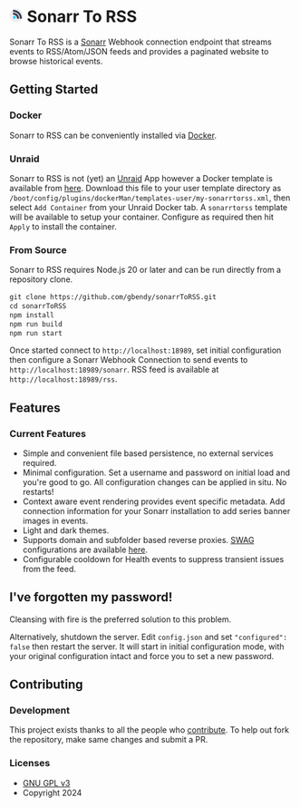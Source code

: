 # <img width="24px" src="./img/sonarrToRSS.png" alt="Sonarr To RSS"></img> Sonarr To RSS

Sonarr To RSS is a [Sonarr](https://sonarr.tv/ "Sonarr") Webhook connection endpoint that streams
events to RSS/Atom/JSON feeds and provides a paginated website to browse historical events.

## Getting Started

### Docker

Sonarr to RSS can be conveniently installed via [Docker](https://hub.docker.com/r/gbendy/sonarrtorss
"Docker").

### Unraid

Sonarr to RSS is not (yet) an [Unraid](https://unraid.net "Unraid") App however a Docker template is
available from
[here](https://raw.githubusercontent.com/gbendy/sonarrToRSS/main/templates/unraid/sonarrtorss.xml
"Unraid docker template"). Download this file to your user template directory as
`/boot/config/plugins/dockerMan/templates-user/my-sonarrtorss.xml`, then select `Add Container` from
your Unraid Docker tab. A `sonarrtorss` template will be available to setup your container.
Configure as required then hit `Apply` to install the container.

### From Source

Sonarr to RSS requires Node.js 20 or later and can be run directly from a repository clone.

```
git clone https://github.com/gbendy/sonarrToRSS.git
cd sonarrToRSS
npm install
npm run build
npm run start
```

Once started connect to `http://localhost:18989`, set initial configuration then configure a Sonarr
Webhook Connection to send events to `http://localhost:18989/sonarr`. RSS feed is available at
`http://localhost:18989/rss`.

## Features

### Current Features

- Simple and convenient file based persistence, no external services required.
- Minimal configuration. Set a username and password on initial load and you're good to go. All
  configuration changes can be applied in situ. No restarts!
- Context aware event rendering provides event specific metadata. Add connection information for
  your Sonarr installation to add series banner images in events.
- Light and dark themes.
- Supports domain and subfolder based reverse proxies.
  [SWAG](https://docs.linuxserver.io/general/swag "SWAG") configurations are available
  [here](https://github.com/gbendy/sonarrToRSS/tree/main/swag "Swag configuration files").
- Configurable cooldown for Health events to suppress transient issues from the feed.

## I've forgotten my password!

Cleansing with fire is the preferred solution to this problem.

Alternatively, shutdown the server. Edit `config.json` and set `"configured": false` then restart
the server. It will start in initial configuration mode, with your original configuration intact and
force you to set a new password.

## Contributing

### Development

This project exists thanks to all the people who
[contribute](https://github.com/gbendy/sonarrToRSS/graphs/contributors "Contributers"). To help out
fork the repository, make same changes and submit a PR.

### Licenses

- [GNU GPL v3](http://www.gnu.org/licenses/gpl.html)
- Copyright 2024
